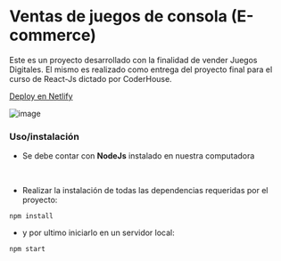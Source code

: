 # Ventas de juegos de consola (E-commerce)

Este es un proyecto desarrollado con la finalidad de vender Juegos Digitales.
El mismo es realizado como entrega del proyecto final para el curso de React-Js dictado por CoderHouse.

[Deploy en Netlify](https://game-shop-ff5bf6.netlify.app/)

![image](proyecto-final.gif)

### Uso/instalación

* Se debe contar con **NodeJs** instalado en nuestra computadora
<br>

* Realizar la instalación de todas las dependencias requeridas por el proyecto:

`npm install`

* y por ultimo iniciarlo en un servidor local:

`npm start`